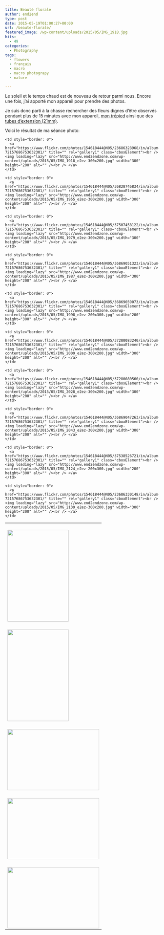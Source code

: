 ```yaml
---
title: Beauté florale
author: end2end
type: post
date: 2015-05-19T01:00:27+00:00
url: /beaute-florale/
featured_image: /wp-content/uploads/2015/05/IMG_1918.jpg
hits:
  - 49
categories:
  - Photography
tags:
  - flowers
  - français
  - macro
  - macro photograpy
  - nature

---
```

Le soleil et le temps chaud est de nouveau de retour parmi nous. Encore une fois, j&#8217;ai apporté mon appareil pour prendre des photos.<!--more-->

Je suis donc parti à la chasse rechercher des fleurs dignes d&#8217;être observés pendant plus de 15 minutes avec mon appareil, [mon trépied][1] ainsi que des [tubes d&#8217;extension (21mm)][2].

Voici le résultat de ma séance photo:

<table border="0" cellpadding="0" cellspacing="0" style="border: 0">
  <tr>
    <td style="border: 0">
      <a href="https://www.flickr.com/photos/154618444@N05/36828749754/in/album-72157686753632301/" title="" rel="gallery1" class="cboxElement"><br /> <img loading="lazy" src="http://www.end2endzone.com/wp-content/uploads/2015/05/IMG_1912_e2ez-200x300.jpg" width="200" height="300" alt="" /><br /> </a>
    </td>
    
    <td style="border: 0">
      <a href="https://www.flickr.com/photos/154618444@N05/23686328968/in/album-72157686753632301/" title="" rel="gallery1" class="cboxElement"><br /> <img loading="lazy" src="http://www.end2endzone.com/wp-content/uploads/2015/05/IMG_1918_e2ez-300x200.jpg" width="300" height="200" alt="" /><br /> </a>
    </td>
    
    <td style="border: 0">
      <a href="https://www.flickr.com/photos/154618444@N05/36828746834/in/album-72157686753632301/" title="" rel="gallery1" class="cboxElement"><br /> <img loading="lazy" src="http://www.end2endzone.com/wp-content/uploads/2015/05/IMG_1955_e2ez-300x200.jpg" width="300" height="200" alt="" /><br /> </a>
    </td>
  </tr>
  
  <tr>
    <td style="border: 0">
      <a href="https://www.flickr.com/photos/154618444@N05/37280088300/in/album-72157686753632301/" title="" rel="gallery1" class="cboxElement"><br /> <img loading="lazy" src="http://www.end2endzone.com/wp-content/uploads/2015/05/IMG_1966_e2ez-200x300.jpg" width="200" height="300" alt="" /><br /> </a>
    </td>
    
    <td style="border: 0">
      <a href="https://www.flickr.com/photos/154618444@N05/37507458122/in/album-72157686753632301/" title="" rel="gallery1" class="cboxElement"><br /> <img loading="lazy" src="http://www.end2endzone.com/wp-content/uploads/2015/05/IMG_1979_e2ez-300x200.jpg" width="300" height="200" alt="" /><br /> </a>
    </td>
    
    <td style="border: 0">
      <a href="https://www.flickr.com/photos/154618444@N05/36869051323/in/album-72157686753632301/" title="" rel="gallery1" class="cboxElement"><br /> <img loading="lazy" src="http://www.end2endzone.com/wp-content/uploads/2015/05/IMG_1987_e2ez-300x200.jpg" width="300" height="200" alt="" /><br /> </a>
    </td>
  </tr>
  
  <tr>
    <td style="border: 0">
      <a href="https://www.flickr.com/photos/154618444@N05/37280085160/in/album-72157686753632301/" title="" rel="gallery1" class="cboxElement"><br /> <img loading="lazy" src="http://www.end2endzone.com/wp-content/uploads/2015/05/IMG_1989_e2ez-300x200.jpg" width="300" height="200" alt="" /><br /> </a>
    </td>
    
    <td style="border: 0">
      <a href="https://www.flickr.com/photos/154618444@N05/36869050073/in/album-72157686753632301/" title="" rel="gallery1" class="cboxElement"><br /> <img loading="lazy" src="http://www.end2endzone.com/wp-content/uploads/2015/05/IMG_1998_e2ez-200x300.jpg" width="200" height="300" alt="" /><br /> </a>
    </td>
    
    <td style="border: 0">
      <a href="https://www.flickr.com/photos/154618444@N05/37280083240/in/album-72157686753632301/" title="" rel="gallery1" class="cboxElement"><br /> <img loading="lazy" src="http://www.end2endzone.com/wp-content/uploads/2015/05/IMG_2009_e2ez-300x200.jpg" width="300" height="200" alt="" /><br /> </a>
    </td>
  </tr>
  
  <tr>
    <td style="border: 0">
      <a href="https://www.flickr.com/photos/154618444@N05/36869048603/in/album-72157686753632301/" title="" rel="gallery1" class="cboxElement"><br /> <img loading="lazy" src="http://www.end2endzone.com/wp-content/uploads/2015/05/IMG_2015_e2ez-300x200.jpg" width="300" height="200" alt="" /><br /> </a>
    </td>
    
    <td style="border: 0">
      <a href="https://www.flickr.com/photos/154618444@N05/37280080560/in/album-72157686753632301/" title="" rel="gallery1" class="cboxElement"><br /> <img loading="lazy" src="http://www.end2endzone.com/wp-content/uploads/2015/05/IMG_2028_e2ez-300x200.jpg" width="300" height="200" alt="" /><br /> </a>
    </td>
    
    <td style="border: 0">
      <a href="https://www.flickr.com/photos/154618444@N05/36869047263/in/album-72157686753632301/" title="" rel="gallery1" class="cboxElement"><br /> <img loading="lazy" src="http://www.end2endzone.com/wp-content/uploads/2015/05/IMG_2043_e2ez-300x200.jpg" width="300" height="200" alt="" /><br /> </a>
    </td>
  </tr>
  
  <tr>
    <td style="border: 0">
      <a href="https://www.flickr.com/photos/154618444@N05/37538527571/in/album-72157686753632301/" title="" rel="gallery1" class="cboxElement"><br /> <img loading="lazy" src="http://www.end2endzone.com/wp-content/uploads/2015/05/IMG_2118_e2ez-300x200.jpg" width="300" height="200" alt="" /><br /> </a>
    </td>
    
    <td style="border: 0">
      <a href="https://www.flickr.com/photos/154618444@N05/37538526721/in/album-72157686753632301/" title="" rel="gallery1" class="cboxElement"><br /> <img loading="lazy" src="http://www.end2endzone.com/wp-content/uploads/2015/05/IMG_2124_e2ez-200x300.jpg" width="200" height="300" alt="" /><br /> </a>
    </td>
    
    <td style="border: 0">
      <a href="https://www.flickr.com/photos/154618444@N05/23686330148/in/album-72157686753632301/" title="" rel="gallery1" class="cboxElement"><br /> <img loading="lazy" src="http://www.end2endzone.com/wp-content/uploads/2015/05/IMG_2139_e2ez-300x200.jpg" width="300" height="200" alt="" /><br /> </a>
    </td>
  </tr>
</table>

 [1]: /wp-content/uploads/2015/02/Manfrotto-190XPROB-Tripod-with-3D-Head-804RC2.jpg "Manfrotto  190XPROB Tripod with 3D Head 804RC2"
 [2]: /wp-content/uploads/2015/02/Aputure-AF-Macro-Extension-Tube-for-Canon-EOS-EF-EF-S-Lens-Mount.jpg "Aputure AF Macro Extension Tube for Canon EOS EF EF-S Lens Mount"
